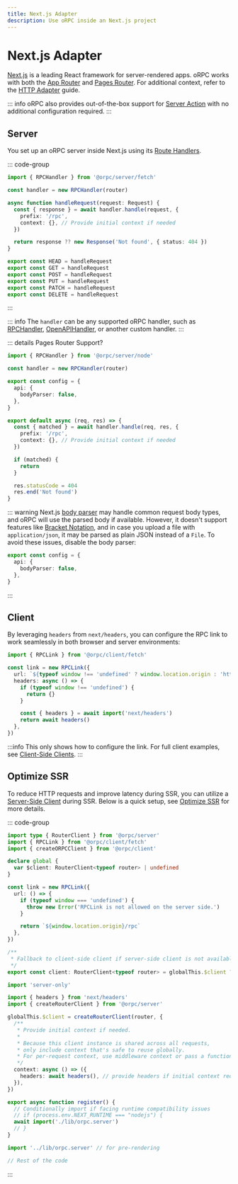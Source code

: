 ```yaml
---
title: Next.js Adapter
description: Use oRPC inside an Next.js project
---
```


# Next.js Adapter

[Next.js](https://nextjs.org/) is a leading React framework for server-rendered apps. oRPC works with both the [App Router](https://nextjs.org/docs/app/getting-started/installation) and [Pages Router](https://nextjs.org/docs/pages/getting-started/installation). For additional context, refer to the [HTTP Adapter](/docs/adapters/http) guide.

::: info
oRPC also provides out-of-the-box support for [Server Action](/docs/server-action) with no additional configuration required.
:::

## Server

You set up an oRPC server inside Next.js using its [Route Handlers](https://nextjs.org/docs/app/building-your-application/routing/route-handlers).

::: code-group

```ts [app/rpc/[[...rest]]/route.ts]
import { RPCHandler } from '@orpc/server/fetch'

const handler = new RPCHandler(router)

async function handleRequest(request: Request) {
  const { response } = await handler.handle(request, {
    prefix: '/rpc',
    context: {}, // Provide initial context if needed
  })

  return response ?? new Response('Not found', { status: 404 })
}

export const HEAD = handleRequest
export const GET = handleRequest
export const POST = handleRequest
export const PUT = handleRequest
export const PATCH = handleRequest
export const DELETE = handleRequest
```

:::

::: info
The `handler` can be any supported oRPC handler, such as [RPCHandler](/docs/rpc-handler), [OpenAPIHandler](/docs/openapi/openapi-handler), or another custom handler.
:::

::: details Pages Router Support?

```ts [pages/rpc/[[...rest]].ts]
import { RPCHandler } from '@orpc/server/node'

const handler = new RPCHandler(router)

export const config = {
  api: {
    bodyParser: false,
  },
}

export default async (req, res) => {
  const { matched } = await handler.handle(req, res, {
    prefix: '/rpc',
    context: {}, // Provide initial context if needed
  })

  if (matched) {
    return
  }

  res.statusCode = 404
  res.end('Not found')
}
```

::: warning
Next.js [body parser](https://nextjs.org/docs/pages/building-your-application/routing/api-routes#custom-config) may handle common request body types, and oRPC will use the parsed body if available. However, it doesn't support features like [Bracket Notation](/docs/openapi/bracket-notation), and in case you upload a file with `application/json`, it may be parsed as plain JSON instead of a `File`. To avoid these issues, disable the body parser:

```ts
export const config = {
  api: {
    bodyParser: false,
  },
}
```

:::

## Client

By leveraging `headers` from `next/headers`, you can configure the RPC link to work seamlessly in both browser and server environments:

```ts [lib/orpc.ts]
import { RPCLink } from '@orpc/client/fetch'

const link = new RPCLink({
  url: `${typeof window !== 'undefined' ? window.location.origin : 'http://localhost:3000'}/rpc`,
  headers: async () => {
    if (typeof window !== 'undefined') {
      return {}
    }

    const { headers } = await import('next/headers')
    return await headers()
  },
})
```

:::info
This only shows how to configure the link. For full client examples, see [Client-Side Clients](/docs/client/client-side).
:::

## Optimize SSR

To reduce HTTP requests and improve latency during SSR, you can utilize a [Server-Side Client](/docs/client/server-side) during SSR. Below is a quick setup, see [Optimize SSR](/docs/best-practices/optimize-ssr) for more details.

::: code-group

```ts [lib/orpc.ts]
import type { RouterClient } from '@orpc/server'
import { RPCLink } from '@orpc/client/fetch'
import { createORPCClient } from '@orpc/client'

declare global {
  var $client: RouterClient<typeof router> | undefined
}

const link = new RPCLink({
  url: () => {
    if (typeof window === 'undefined') {
      throw new Error('RPCLink is not allowed on the server side.')
    }

    return `${window.location.origin}/rpc`
  },
})

/**
 * Fallback to client-side client if server-side client is not available.
 */
export const client: RouterClient<typeof router> = globalThis.$client ?? createORPCClient(link)
```

```ts [lib/orpc.server.ts]
import 'server-only'

import { headers } from 'next/headers'
import { createRouterClient } from '@orpc/server'

globalThis.$client = createRouterClient(router, {
  /**
   * Provide initial context if needed.
   *
   * Because this client instance is shared across all requests,
   * only include context that's safe to reuse globally.
   * For per-request context, use middleware context or pass a function as the initial context.
   */
  context: async () => ({
    headers: await headers(), // provide headers if initial context required
  }),
})
```

```ts [instrumentation.ts]
export async function register() {
  // Conditionally import if facing runtime compatibility issues
  // if (process.env.NEXT_RUNTIME === "nodejs") {
  await import('./lib/orpc.server')
  // }
}
```

```ts [app/layout.tsx]
import '../lib/orpc.server' // for pre-rendering

// Rest of the code
```

:::
